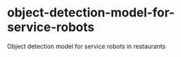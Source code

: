 # object-detection-model-for-service-robots
Object detection model for service robots in restaurants
